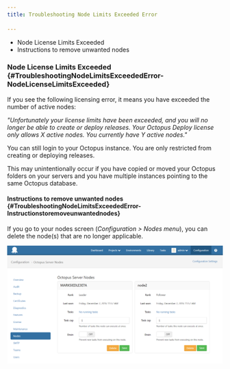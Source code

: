 ```yaml
---
title: Troubleshooting Node Limits Exceeded Error

---
```


- Node License Limits Exceeded
 - Instructions to remove unwanted nodes

### Node License Limits Exceeded {#TroubleshootingNodeLimitsExceededError-NodeLicenseLimitsExceeded}

If you see the following licensing error, it means you have exceeded the number of active nodes:

*"Unfortunately your license limits have been exceeded, and you will no longer be able to create or deploy releases. Your Octopus Deploy license only allows X active nodes. You currently have Y active nodes."*

You can still login to your Octopus instance. You are only restricted from creating or deploying releases.

This may unintentionally occur if you have copied or moved your Octopus folders on your servers and you have multiple instances pointing to the same Octopus database.

#### Instructions to remove unwanted nodes {#TroubleshootingNodeLimitsExceededError-Instructionstoremoveunwantednodes}

If you go to your nodes screen (*Configuration > Nodes menu*), you can delete the node(s) that are no longer applicable.

![](/docs/images/5671853/5866111.png "width=500")
